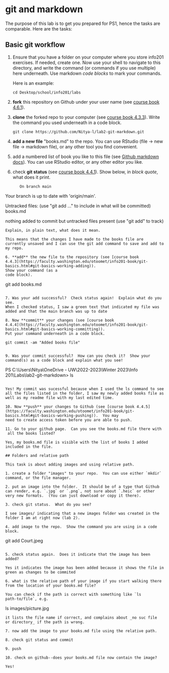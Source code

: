 # git and markdown

The purpose of this lab is to get you prepared for PS1, hence the
tasks are comparable.  Here are the tasks:

## Basic git workflow

1. Ensure that you have a folder on your computer where you store
   info201 exercises.  If needed, create one.  Now use your shell to
   navigate to this directory, and write the command (or commands if
   you use multiple) here underneath.  Use markdown _code blocks_ to
   mark your commands.
   
   Here is an example:
   ```
   cd Desktop/school/info201/labs
   ```

1. **fork** this repository on Github under your user name (see
   [course book 4.6.1](https://faculty.washington.edu/otoomet/info201-book/git-basics.html#forking-and-cloning)).

2. **clone** the forked repo to your computer (see [course
   book 4.3.3](https://faculty.washington.edu/otoomet/info201-book/git-basics.html#git-basics-getting-creating)).
   Write the command you
   used underneath in a code block.
   ``` 
   git clone https://github.com/Nitya-l/lab2-git-markdown.git
   ```
3. **add a new file** "books.md" to the repo.  You can use RStudio
   (file -> new file -> markdown file), or any other tool you find
   convenient.
   
4. add a numbered list of book you like to this file
   (see [Github markdown
   docs](https://docs.github.com/en/get-started/writing-on-github/getting-started-with-writing-and-formatting-on-github/basic-writing-and-formatting-syntax)). 
   You can use
   RStudio editor, or any other editor you like.
   
5. check **git status** (see [course book
   4.4.1](https://faculty.washington.edu/otoomet/info201-book/git-basics.html#git-basics-situational-awareness)).
   Show below, in _block quote_, what does it print.
   ```
      On branch main
Your branch is up to date with 'origin/main'.

Untracked files:
  (use "git add <file>..." to include in what will be committed)
        books.md

nothing added to commit but untracked files present (use "git add" to track)
   ```
   Explain, in plain text, what does it mean.
  
  This means that the changes I have made to the books file are currently unsaved and I can use the git add command to save and add to my repo. 
  
6. **add** the new file to the repository (see [course book
  4.4.3](https://faculty.washington.edu/otoomet/info201-book/git-basics.html#git-basics-working-adding)).
  Show your command (as a
  code block).
  ```
   git add books.md
   
   ```

7. Was your add successful?  Check status again!  Explain what do you
   see.
   When I checked status, I saw a green text that indicated my file was added and that the main branch was up to date 
   
8. Now **commit** your changes (see [course book
   4.4.4](https://faculty.washington.edu/otoomet/info201-book/git-basics.html#git-basics-working-committing)). 
   Put your command underneath in a code block.
   ```
    git commit -am "Added books file"
   ```
   
9. Was your commit successful?  How can you check it?  Show your
   command(s) as a code block and explain what you see!
   
   ```
   PS C:\Users\Nitya\OneDrive - UW\2022-2023\Winter 2023\Info 201\Labs\lab2-git-markdown> ls
   ```
   
   Yes! My commit was sucessful because when I used the ls command to see all the files listed in the folder, I saw my newly added books file as well as my readme file with my last edited time.  
   
10. Now **push** your changes to Github (see [course book 4.4.5](https://faculty.washington.edu/otoomet/info201-book/git-basics.html#git-basics-working-pushing)).  You may
   need to create access token before you are able to push.
   
11. Go to your github page.  Can you see the books.md file there with
    all the books listed?
    
Yes, my books.md file is visible with the list of books I added included in the file. 

## Folders and relative path

This task is about adding images and using relative path.

1. create a folder "images" to your repo.  You can use either `mkdir`
   command, or the file manager.

2. put an image into the folder.  It should be of a type that Github
   can render, e.g. `.jpg` or `.png`, not sure about `.heic` or other
   very new formats.  (You can just download or copy it there).
   
3. check git status.  What do you see?

I see images/ indicating that a new images folder was created in the folder I am at right now (lab 2). 

4. add image to the repo.  Show the command you are using in a code
   block.
   ```
   git add Court.jpeg
   
   ```
   
5. check status again.  Does it indicate that the image has been added?
 
 Yes it indicates the image has been added because it shows the file in green as changes to be commited
   
6. what is the relative path of your image if you start walking there
   from the location of your books.md file?
   
   You can check if the path is correct with something like `ls
   path-to/file`, e.g.
   ```
   ls images/picture.jpg
   ```
   it lists the file name if correct, and complains about _no suc file
   or directory_ if the path is wrong.
   
7. now add the image to your books.md file using the relative path.

8. check git status and commit

9. push

10. check on github--does your books.md file now contain the image?

Yes!
